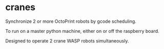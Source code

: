 # cranes
Synchronize 2 or more OctoPrint robots by gcode scheduling.

To run on a master python machine, either on or off the raspberry board.

Designed to operate 2 crane WASP robots simultaneously.
